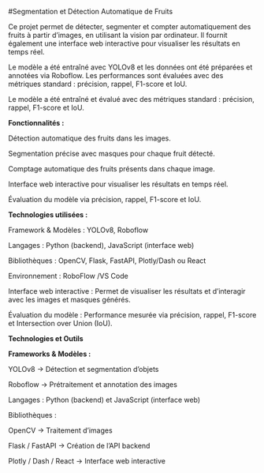 #Segmentation et Détection Automatique de Fruits
 
Ce projet permet de détecter, segmenter et compter automatiquement des fruits à partir d’images, en utilisant la vision par ordinateur. Il fournit également une interface web interactive pour visualiser les résultats en temps réel.

Le modèle a été entraîné avec YOLOv8 et les données ont été préparées et annotées via Roboflow. Les performances sont évaluées avec des métriques standard : précision, rappel, F1-score et IoU.

Le modèle a été entraîné et évalué avec des métriques standard : précision, rappel, F1-score et IoU.


**Fonctionnalités :**

Détection automatique des fruits dans les images.

Segmentation précise avec masques pour chaque fruit détecté.

Comptage automatique des fruits présents dans chaque image.

Interface web interactive pour visualiser les résultats en temps réel.

Évaluation du modèle via précision, rappel, F1-score et IoU.

**Technologies utilisées :**

Framework & Modèles : YOLOv8, Roboflow

Langages : Python (backend), JavaScript (interface web)

Bibliothèques : OpenCV, Flask, FastAPI, Plotly/Dash ou React

Environnement : RoboFlow /VS Code

Interface web interactive : Permet de visualiser les résultats et d’interagir avec les images et masques générés.

Évaluation du modèle : Performance mesurée via précision, rappel, F1-score et Intersection over Union (IoU).

**Technologies et Outils**

**Frameworks & Modèles :**

YOLOv8 → Détection et segmentation d’objets

Roboflow → Prétraitement et annotation des images

Langages : Python (backend) et JavaScript (interface web)

Bibliothèques :

OpenCV → Traitement d’images

Flask / FastAPI → Création de l’API backend

Plotly / Dash / React → Interface web interactive

 
